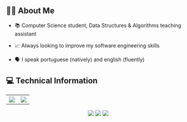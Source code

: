 ## 🙋‍♂️ About Me

- 📚 Computer Science student, Data Structures & Algorithms teaching assistant

- 📈 Always looking to improve my software engineering skills

- 🗣 I speak portuguese (natively) and english (fluently)
          
## 💻 Technical Information

<p align="center">
          <table>
                    <th><img src="https://github-readme-stats.vercel.app/api?username=pedroalfonseca&show_icons=true&count_private=true&theme=aura_dark&hide_border=true&bg_color=00000000"></th>
                    <th><img src="https://github-readme-stats.vercel.app/api/top-langs/?username=pedroalfonseca&layout=compact&hide_border=true&theme=aura_dark&bg_color=00000000"></th>
          </table>
</p>

<p align="center">
                    <a href="mailto:paalf1337@gmail.com"><img src="https://img.shields.io/badge/-Gmail-%23333?style=for-the-badge&logo=gmail&logoColor=white"    target="_blank"></a>
                    <a href="https://discord.com/users/452865500272263198" target="_blank"><img src="https://img.shields.io/badge/Discord-5662F6?style=for-the-badge&logo=discord&logoColor=white" target="_blank"></a>
                    <a href="https://www.instagram.com/pedroalfonseca_/" target="_blank"><img src="https://img.shields.io/badge/Instagram-E4405F?style=for-the-badge&logo=instagram&logoColor=white" target="_blank"></a>
</p>
